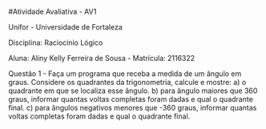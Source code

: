 #Atividade Avaliativa - AV1

Unifor - Universidade de Fortaleza

Disciplina: Raciocinio Lógico

Aluna: Aliny Kelly Ferreira de Sousa - Matrícula: 2116322

Questão
1 - Faça um programa que receba a medida de um ângulo em graus. Considere os quadrantes da
trigonometria, calcule e mostre:
a) o quadrante em que se localiza esse ângulo.
b) para ângulo maiores que 360 graus, informar quantas voltas completas foram dadas e qual
o quadrante final.
c) para ângulos negativos menores que -360 graus, informar quantas voltas completas foram
dadas e qual o quadrante final. 
